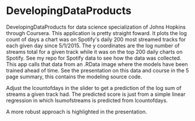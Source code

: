 # DevelopingDataProducts
DevelopingDataProducts for data science specialization of Johns Hopkins through Coursera. This application is pretty straight foward. It plots the log count of days a chart was on Spotify's daily 200 most streamed tracks for each given day since 5/1/2015. The y coordinates are the log number of streams total for a given track while it was on the top 200 daily charts on Spotify. See my repo for Spotify data to see how the data was collected. This app calls that data from an .RData image where the models have been trained ahead of time. See the presentation on this data and course in the 5 page summary, this contains the modeling source code. 

Adjust the lcountofdays in the slider to get a prediction of the log sum of streams a given track had.
The predicted score is just from a simple linear regression in which lsumofstreams is predicted from lcountofdays.

A more robust approach is highlighted in the presentation.
